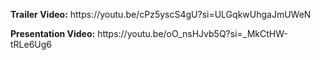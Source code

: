 <p><b>Trailer Video:</b> https://youtu.be/cPz5yscS4gU?si=ULGqkwUhgaJmUWeN</p>
<p><b>Presentation Video:</b> https://youtu.be/oO_nsHJvb5Q?si=_MkCtHW-tRLe6Ug6</p>
